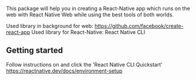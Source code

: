 This package will help you in creating a React-Native app which runs on the web with React Native Web while using the best tools of both worlds.

Used library in background for web: https://github.com/facebook/create-react-app
Used library for React-Native: React Native CLI

## Getting started

Follow instructions on and click the 'React Native CLI Quickstart'
https://reactnative.dev/docs/environment-setup
